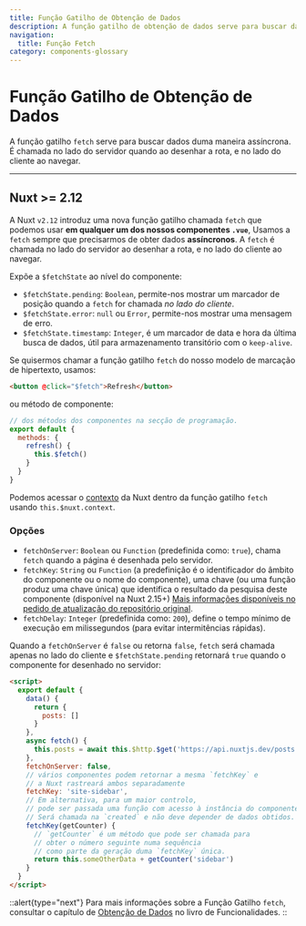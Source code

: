 ```yaml
---
title: Função Gatilho de Obtenção de Dados
description: A função gatilho de obtenção de dados serve para buscar dados duma maneira assíncrona. É chamada no lado do servidor quando ao desenhar a rota, e no lado do cliente ao navegar.
navigation:
  title: Função Fetch
category: components-glossary
---
```


# Função Gatilho de Obtenção de Dados

A função gatilho `fetch` serve para buscar dados duma maneira assíncrona. É chamada no lado do servidor quando ao desenhar a rota, e no lado do cliente ao navegar.

---

## Nuxt >= 2.12

A Nuxt `v2.12` introduz uma nova função gatilho chamada `fetch` que podemos usar **em qualquer um dos nossos componentes `.vue`**, Usamos a `fetch` sempre que precisarmos de obter dados **assíncronos**. A `fetch` é chamada no lado do servidor ao desenhar a rota, e no lado do cliente ao navegar.

Expõe a `$fetchState` ao nível do componente:

- `$fetchState.pending`: `Boolean`, permite-nos mostrar um marcador de posição quando a `fetch` for chamada _no lado do cliente_.
- `$fetchState.error`: `null` ou `Error`, permite-nos mostrar uma mensagem de erro.
- `$fetchState.timestamp`: `Integer`, é um marcador de data e hora da última busca de dados, útil para armazenamento transitório com o `keep-alive`.

Se quisermos chamar a função gatilho `fetch` do nosso modelo de marcação de hipertexto, usamos:

```html
<button @click="$fetch">Refresh</button>
```

ou método de componente:

```javascript
// dos métodos dos componentes na secção de programação.
export default {
  methods: {
    refresh() {
      this.$fetch()
    }
  }
}
```

Podemos acessar o [contexto](/docs/internals-glossary/context) da Nuxt dentro da função gatilho `fetch` usando `this.$nuxt.context`.

### Opções

- `fetchOnServer`: `Boolean` ou `Function` (predefinida como: `true`), chama `fetch` quando a página é desenhada pelo servidor.
- `fetchKey`: `String` ou `Function` (a predefinição é o identificador do âmbito do componente ou o nome do componente), uma chave (ou uma função produz uma chave única) que identifica o resultado da pesquisa deste componente (disponível na Nuxt 2.15+) [Mais informações disponíveis no pedido de atualização do repositório original](https://github.com/nuxt/nuxt/pull/8466).
- `fetchDelay`: `Integer` (predefinida como: `200`), define o tempo mínimo de execução em milissegundos (para evitar intermitências rápidas).

Quando a `fetchOnServer` é `false` ou retorna `false`, `fetch` será chamada apenas no lado do cliente e `$fetchState.pending` retornará `true` quando o componente for desenhado no servidor:

```html
<script>
  export default {
    data() {
      return {
        posts: []
      }
    },
    async fetch() {
      this.posts = await this.$http.$get('https://api.nuxtjs.dev/posts')
    },
    fetchOnServer: false,
    // vários componentes podem retornar a mesma `fetchKey` e
    // a Nuxt rastreará ambos separadamente
    fetchKey: 'site-sidebar',
    // Em alternativa, para um maior controlo,
    // pode ser passada uma função com acesso à instância do componente.
    // Será chamada na `created` e não deve depender de dados obtidos.
    fetchKey(getCounter) {
      // `getCounter` é um método que pode ser chamada para
      // obter o número seguinte numa sequência
      // como parte da geração duma `fetchKey` única.
      return this.someOtherData + getCounter('sidebar')
    }
  }
</script>
```

::alert{type="next"}
Para mais informações sobre a Função Gatilho `fetch`, consultar o capítulo de [Obtenção de Dados](/docs/features/data-fetching) no livro de Funcionalidades.
::
